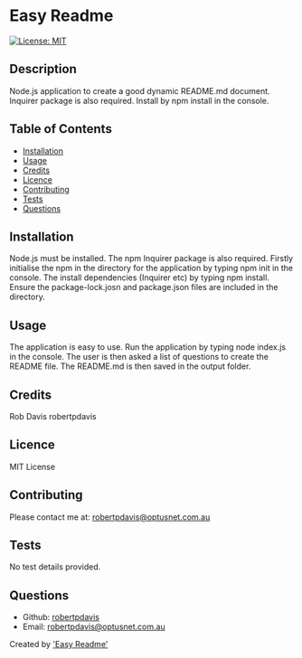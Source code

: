 # Easy Readme

[![License: MIT](https://img.shields.io/badge/License-MIT-yellow.svg)](https://opensource.org/licenses/MIT)

## Description
Node.js application to create a good dynamic README.md document. Inquirer package is also required. Install by npm install in the console.

## Table of Contents
- [Installation](#installation)
- [Usage](#usage)
- [Credits](#credits)
- [Licence](#Licence)
- [Contributing](#contributing)
- [Tests](#tests)
- [Questions](#questions)


## Installation
Node.js must be installed. The npm Inquirer package is also required. Firstly initialise the npm in the directory for the application by typing npm init in the console. The install dependencies (Inquirer etc) by typing npm install. Ensure the package-lock.josn and package.json files are included in the directory.

## Usage
The application is easy to use. Run the application by typing node index.js in the console. The user is then asked a list of questions to create the README file. The README.md is then saved in the output folder.

## Credits
Rob Davis robertpdavis

## Licence
MIT License

## Contributing
Please contact me at: robertpdavis@optusnet.com.au

## Tests
No test details provided.

## Questions
* Github: [robertpdavis](https://github.com/robertpdavis)
* Email: robertpdavis@optusnet.com.au

Created by ['Easy Readme'](https://github.com/robertpdavis/easy-readme)

